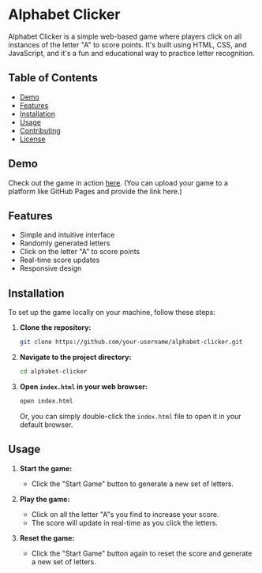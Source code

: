 # Alphabet Clicker

Alphabet Clicker is a simple web-based game where players click on all instances of the letter "A" to score points. It's built using HTML, CSS, and JavaScript, and it's a fun and educational way to practice letter recognition.

## Table of Contents

- [Demo](#demo)
- [Features](#features)
- [Installation](#installation)
- [Usage](#usage)
- [Contributing](#contributing)
- [License](#license)

## Demo

Check out the game in action [here](#). (You can upload your game to a platform like GitHub Pages and provide the link here.)

## Features

- Simple and intuitive interface
- Randomly generated letters
- Click on the letter "A" to score points
- Real-time score updates
- Responsive design

## Installation

To set up the game locally on your machine, follow these steps:

1. **Clone the repository:**
    ```sh
    git clone https://github.com/your-username/alphabet-clicker.git
    ```

2. **Navigate to the project directory:**
    ```sh
    cd alphabet-clicker
    ```

3. **Open `index.html` in your web browser:**
    ```sh
    open index.html
    ```
    Or, you can simply double-click the `index.html` file to open it in your default browser.

## Usage

1. **Start the game:**
   - Click the "Start Game" button to generate a new set of letters.

2. **Play the game:**
   - Click on all the letter "A"s you find to increase your score.
   - The score will update in real-time as you click the letters.

3. **Reset the game:**
   - Click the "Start Game" button again to reset the score and generate a new set of letters.
